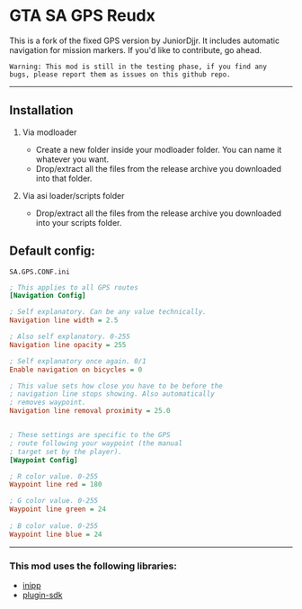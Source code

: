 # GTA SA GPS Reudx

This is a fork of the fixed GPS version by JuniorDjjr. It includes automatic navigation for mission markers.
If you'd like to contribute, go ahead.


    Warning: This mod is still in the testing phase, if you find any 
    bugs, please report them as issues on this github repo.

---

## Installation

1. Via modloader
    - Create a new folder inside your modloader folder. You can name it whatever you want.
    - Drop/extract all the files from the release archive you downloaded into that folder.

2. Via asi loader/scripts folder
    - Drop/extract all the files from the release archive you downloaded into your scripts folder.

## Default config:
`SA.GPS.CONF.ini`
```ini
; This applies to all GPS routes
[Navigation Config]

; Self explanatory. Can be any value technically.
Navigation line width = 2.5

; Also self explanatory. 0-255
Navigation line opacity = 255

; Self explanatory once again. 0/1
Enable navigation on bicycles = 0

; This value sets how close you have to be before the
; navigation line stops showing. Also automatically
; removes waypoint. 
Navigation line removal proximity = 25.0


; These settings are specific to the GPS
; route following your waypoint (the manual
; target set by the player). 
[Waypoint Config]

; R color value. 0-255
Waypoint line red = 180

; G color value. 0-255
Waypoint line green = 24
 
; B color value. 0-255
Waypoint line blue = 24
```
---
### This mod uses the following libraries:
* [inipp](https://github.com/mcmtroffaes/inipp)
* [plugin-sdk](https://github.com/DK22Pac/plugin-sdk)